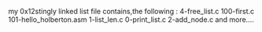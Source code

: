 my 0x12stingly linked list file contains,the following :
4-free_list.c
100-first.c
101-hello_holberton.asm
1-list_len.c
0-print_list.c
2-add_node.c and more....
